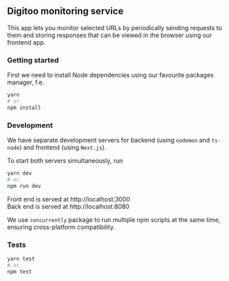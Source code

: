 ## Digitoo monitoring service

This app lets you monitor selected URLs by periodically sending requests to them and storing responses that can be viewed in the browser using our frontend app.

### Getting started

First we need to install Node dependencies using our favourite packages manager, f.e.

```bash
yarn
# or
npm install
```

### Development

We have separate development servers for backend (using `nodemon` and `ts-node`) and frontend (using `Next.js`).

To start both servers simultaneously, run
```bash
yarn dev
# or
npm run dev
```

Front end is served at http://localhost:3000  
Back end is served at http://localhost:8080

We use `concurrently` package to run multiple npm scripts at the same time, ensuring cross-platform compatibility.

### Tests

```bash
yarn test
# or
npm test
```
